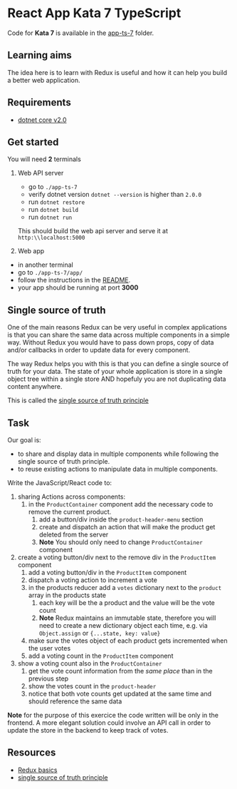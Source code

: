 # React App Kata 7 TypeScript

Code for **Kata 7** is available in the [app-ts-7](app-ts-7) folder.

## Learning aims

The idea here is to learn with Redux is useful and how it can help you build a better web application.

## Requirements

* [dotnet core v2.0](https://www.microsoft.com/net/core)

## Get started

You will need **2** terminals

1. Web API server
    * go to `./app-ts-7`
    * verify dotnet version `dotnet --version` is higher than `2.0.0`
    * run `dotnet restore`
    * run `dotnet build`
    * run `dotnet run`

    This should build the web api server and serve it at `http:\\localhost:5000`
1. Web app

* in another terminal
* go to `./app-ts-7/app/`
* follow the instructions in the [README](README.md#run-the-app).
* your app should be running at port **3000**

## Single source of truth

One of the main reasons Redux can be very useful in complex applications is that you can share the same data across multiple components in a simple way. Without Redux you would have to pass down props, copy of data and/or callbacks in order to update data for every component.

The way Redux helps you with this is that you can define a single source of truth for your data.
The state of your whole application is store in a single object tree within a single store AND hopefuly you are not duplicating data content anywhere.

This is called the [single source of truth principle](https://github.com/reactjs/redux/blob/master/docs/introduction/ThreePrinciples.md)

## Task

Our goal is:

* to share and display data in multiple components while following the single source of truth principle.
* to reuse existing actions to manipulate data in multiple components.

Write the JavaScript/React code to:

1. sharing Actions across components:
    1. in the `ProductContainer` component add the necessary code to remove the current product.
        1. add a button/div inside the `product-header-menu` section
        1. create and dispatch an action that will make the product get deleted from the server
        1. **Note** You should only need to change `ProductContainer` component
1. create a voting button/div next to the remove div in the `ProductItem` component
    1. add a voting button/div in the `ProductItem` component
    1. dispatch a voting action to increment a vote
    1. in the products reducer add a `votes` dictionary next to the `product` array in the products state
        1. each key will be the a product and the value will be the vote count
        1. **Note** Redux maintains an immutable state, therefore you will need to create a new dictionary object each time, e.g. via `Object.assign` or `{...state, key: value}`
    1. make sure the votes object of each product gets incremented when the user votes
    1. add a voting count in the `ProductItem` component
1. show a voting count also in the `ProductContainer`
    1. get the vote count information from the _same place_ than in the previous step
    1. show the votes count in the `product-header`
    1. notice that both vote counts get updated at the same time and should reference the same data

**Note** for the purpose of this exercice the code written will be only in the frontend. A more elegant solution could involve an API call in order to update the store in the backend to keep track of votes.

## Resources

* [Redux basics](https://redux.js.org/docs/basics/)
* [single source of truth principle](https://github.com/reactjs/redux/blob/master/docs/introduction/ThreePrinciples.md)